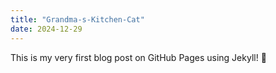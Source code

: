 ```yaml
---
title: "Grandma-s-Kitchen-Cat"
date: 2024-12-29
---
```


This is my very first blog post on GitHub Pages using Jekyll! 🎉
